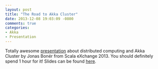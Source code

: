 ```yaml
---
layout: post
title: "The Road to Akka Cluster"
date: 2013-12-08 19:03:09 -0800
comments: true
categories:
- Akka
- Presentation
---
```


Totally awesome [presentation](http://skillsmatter.com/podcast/home/jonas-boner) about distributed computing and Akka Cluster by Jonas Bonér from Scala eXchange 2013. You should definitely spend 1 hour for it! Slides can be found [here](http://www.slideshare.net/jboner/the-road-to-akka-cluster-and-beyond).
